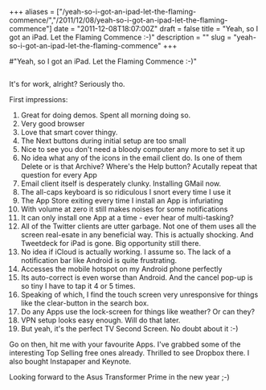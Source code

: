 +++
aliases = ["/yeah-so-i-got-an-ipad-let-the-flaming-commence/","/2011/12/08/yeah-so-i-got-an-ipad-let-the-flaming-commence"]
date = "2011-12-08T18:07:00Z"
draft = false
title = "Yeah, so I got an iPad. Let the Flaming Commence :-)"
description = ""
slug = "yeah-so-i-got-an-ipad-let-the-flaming-commence"
+++

#"Yeah, so I got an iPad. Let the Flaming Commence :-)"


 <p><img src="https://lh5.googleusercontent.com/-2g5CYow0vNo/TuD8rjgO7tI/AAAAAAAATcs/Q1Qe21XQ67g/s800/IMG_20111208_175717.jpg" alt="" /></p>
<p>It's for work, alright? Seriously tho.</p>
<p>First impressions:</p>
<ol>
<li>Great for doing demos. Spent all morning doing so.</li>
<li>Very good browser</li>
<li>Love that smart cover thingy.</li>
<li>The Next buttons during initial setup are too small</li>
<li>Nice to see you don't need a bloody computer any more to set it up</li>
<li>No idea what any of the icons in the email client do. Is one of them Delete or is that Archive? Where's the Help button? Acutally repeat that question for every App</li>
<li>Email client itself is desperately clunky. Installing GMail now.</li>
<li>The all-caps keyboard is so ridiculous I snort every time I use it</li>
<li>The App Store exiting every time I install an App is infuriating</li>
<li>With volume at zero it still makes noises for some notifications</li>
<li>It can only install one App at a time - ever hear of multi-tasking?</li>
<li>All of the Twitter clients are utter garbage. Not one of them uses all the screen real-esate in any beneficial way. This is actually shocking. And Tweetdeck for iPad is gone. Big opportunity still there.</li>
<li>No idea if iCloud is actually working. I assume so. The lack of a notification bar like Android is quite frustrating.</li>
<li>Accesses the mobile hotspot on my Android phone perfectly</li>
<li>Its auto-correct is even worse than Android. And the cancel pop-up is so tiny I have to tap it 4 or 5 times.</li>
<li>Speaking of which, I find the touch screen very unresponsive for things like the clear-button in the search box.</li>
<li>Do any Apps use the lock-screen for things like weather? Or can they?</li>
<li>VPN setup looks easy enough. Will do that later.</li>
<li>But yeah, it's the perfect TV Second Screen. No doubt about it :-)</li>
</ol>

<p>Go on then, hit me with your favourite Apps. I've grabbed some of the interesting Top Selling free ones already. Thrilled to see Dropbox there. I also bought Instapaper and Keynote.</p>
<p>Looking forward to the Asus Transformer Prime in the new year ;-)</p>
<p>&nbsp;</p>
